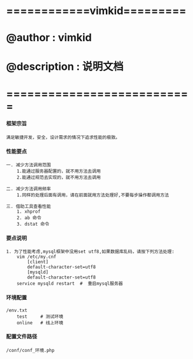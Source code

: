 # ============vimkid=========
# @author      : vimkid  
# @description : 说明文档
# ===========================

#### 框架宗旨
    满足敏捷开发，安全，设计需求的情况下追求性能的极致。

#### 性能要点
    一. 减少方法调用范围
        1.能通过服务器配置的，就不用方法去调用
        2.能通过规范去实现的，就不用方法去调用

    二. 减少方法调用频率
        1.同样的处理后面有调用，请在前面就用方法处理好,不要每步操作都调用方法

    三. 借助工具查看性能
        1. xhprof
        2. ab 命令
        3. dstat 命令

#### 要点说明
    1. 为了性能考虑,mysql框架中没用set utf8,如果数据库乱码，请按下列方法处理:
        vim /etc/my.cnf
            [client]
            default-character-set=utf8
            [mysqld]
            default-character-set=utf8
        service mysqld restart  #  重启mysql服务器
            
            
        
#### 环境配置
    /env.txt
        test     # 测试环境
        online   # 线上环境

#### 配置文件路径
    /conf/conf_环境.php
